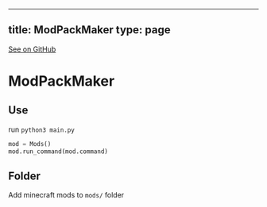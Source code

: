
---
title: ModPackMaker
type: page
---

[See on GitHub](https://github.com/jakeroggenbuck/ModPackMaker/)

# ModPackMaker

## Use

run `python3 main.py`

```py
mod = Mods()
mod.run_command(mod.command)
```

## Folder
Add minecraft mods to `mods/` folder
